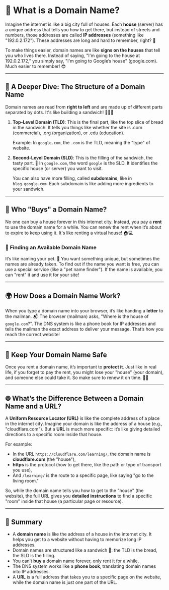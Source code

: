 # 🎪 **What is a Domain Name?**

Imagine the internet is like a big city full of houses. Each **house** (server) has a unique address that tells you how to get there, but instead of streets and numbers, those addresses are called **IP addresses** (something like "192.0.2.172"). These addresses are long and hard to remember, right? 🤯

To make things easier, domain names are like **signs on the houses** that tell you who lives there. Instead of saying, "I'm going to the house at 192.0.2.172," you simply say, "I'm going to Google’s house" (google.com). Much easier to remember! 😎

---

## 🧠 **A Deeper Dive: The Structure of a Domain Name**

Domain names are read from **right to left** and are made up of different parts separated by dots. It's like building a sandwich! 🍞🥗🍞 

1. **Top-Level Domain (TLD)**: This is the final part, like the top slice of bread in the sandwich. It tells you things like whether the site is .com (commercial), .org (organization), or .edu (education).
   
   Example: In `google.com`, the `.com` is the TLD, meaning the "type" of website.

2. **Second-Level Domain (SLD)**: This is the filling of the sandwich, the tasty part. 🥪 In `google.com`, the word `google` is the SLD. It identifies the specific house (or server) you want to visit.

   You can also have more filling, called **subdomains**, like in `blog.google.com`. Each subdomain is like adding more ingredients to your sandwich.

---

## 🏡 **Who "Buys" a Domain Name?**

No one can buy a house forever in this internet city. Instead, you pay a **rent** to use the domain name for a while. You can renew the rent when it’s about to expire to keep using it. It's like renting a virtual house! 🏠💻

### 👀 **Finding an Available Domain Name**

It’s like naming your pet. 🐶 You want something unique, but sometimes the names are already taken. To find out if the name you want is free, you can use a special service (like a "pet name finder"). If the name is available, you can "rent" it and use it for your site!

---

## 🌍 **How Does a Domain Name Work?**

When you type a domain name into your browser, it’s like handing a **letter** to the mailman. 📬 The browser (mailman) asks, "Where is the house of `google.com`?". The DNS system is like a phone book for IP addresses and tells the mailman the exact address to deliver your message. That’s how you reach the correct website!

---

## 🔐 **Keep Your Domain Name Safe**

Once you rent a domain name, it’s important to **protect it**. Just like in real life, if you forget to pay the rent, you might lose your "house" (your domain), and someone else could take it. So make sure to renew it on time. 🔐💡

---

## 🌐 **What’s the Difference Between a Domain Name and a URL?**

A **Uniform Resource Locator (URL)** is like the complete address of a place in the internet city. Imagine your domain is like the address of a house (e.g., "cloudflare.com"). But a **URL** is much more specific: it’s like giving detailed directions to a specific room inside that house.

For example:
- In the URL `https://cloudflare.com/learning/`, the domain name is **cloudflare.com** (the "house"), 
- **https** is the protocol (how to get there, like the path or type of transport you use), 
- And `/learning/` is the route to a specific page, like saying "go to the living room."

So, while the domain name tells you how to get to the "house" (the website), the full URL gives you **detailed instructions** to find a specific "room" inside that house (a particular page or resource).

---

## 🌈 **Summary**

- A **domain name** is like the address of a house in the internet city. It helps you get to a website without having to memorize long IP addresses.
- Domain names are structured like a sandwich 🥪: the TLD is the bread, the SLD is the filling.
- You can’t **buy** a domain name forever, only rent it for a while.
- The DNS system works like a **phone book**, translating domain names into IP addresses.
- A **URL** is a full address that takes you to a specific page on the website, while the domain name is just one part of the URL.
